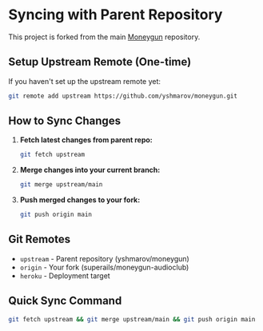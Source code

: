 # Syncing with Parent Repository

This project is forked from the main [Moneygun](https://github.com/yshmarov/moneygun) repository.

## Setup Upstream Remote (One-time)

If you haven't set up the upstream remote yet:

```bash
git remote add upstream https://github.com/yshmarov/moneygun.git
```

## How to Sync Changes

1. **Fetch latest changes from parent repo:**

   ```bash
   git fetch upstream
   ```

2. **Merge changes into your current branch:**

   ```bash
   git merge upstream/main
   ```

3. **Push merged changes to your fork:**
   ```bash
   git push origin main
   ```

## Git Remotes

- `upstream` - Parent repository (yshmarov/moneygun)
- `origin` - Your fork (superails/moneygun-audioclub)
- `heroku` - Deployment target

## Quick Sync Command

```bash
git fetch upstream && git merge upstream/main && git push origin main
```
